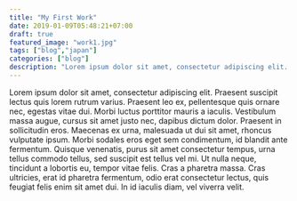 ```yaml
---
title: "My First Work"
date: 2019-01-09T05:48:21+07:00
draft: true
featured_image: "work1.jpg"
tags: ["blog","japan"]
categories: ["blog"]
description: "Lorem ipsum dolor sit amet, consectetur adipiscing elit. Praesent suscipit lectus quis lorem rutrum varius. Praesent leo ex, pellentesque quis ornare nec, egestas vitae dui."
---
```



Lorem ipsum dolor sit amet, consectetur adipiscing elit. Praesent suscipit lectus quis lorem rutrum varius. Praesent leo ex, pellentesque quis ornare nec, egestas vitae dui. Morbi luctus porttitor mauris a iaculis. Vestibulum massa augue, cursus sit amet justo nec, dapibus dictum dolor. Praesent in sollicitudin eros. Maecenas ex urna, malesuada ut dui sit amet, rhoncus vulputate ipsum. Morbi sodales eros eget sem condimentum, id blandit ante fermentum. Quisque venenatis, purus sit amet consectetur tempus, urna tellus commodo tellus, sed suscipit est tellus vel mi. Ut nulla neque, tincidunt a lobortis eu, tempor vitae felis. Cras a pharetra massa. Cras ultricies, erat id pharetra fermentum, odio erat consectetur lectus, quis feugiat felis enim sit amet dui. In id iaculis diam, vel viverra velit.
